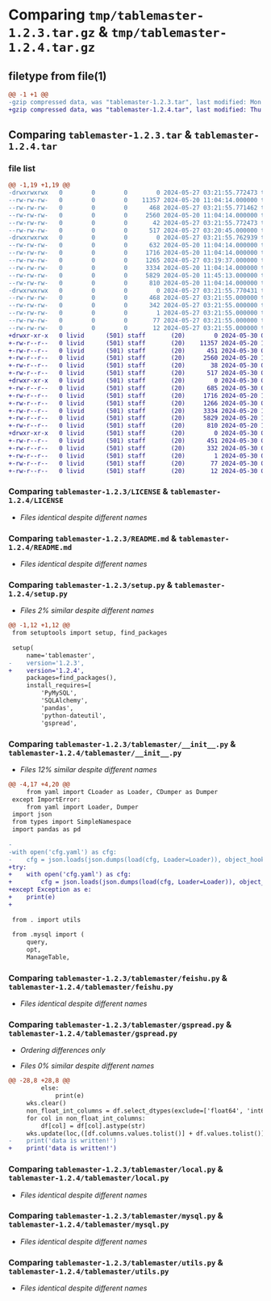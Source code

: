 # Comparing `tmp/tablemaster-1.2.3.tar.gz` & `tmp/tablemaster-1.2.4.tar.gz`

## filetype from file(1)

```diff
@@ -1 +1 @@
-gzip compressed data, was "tablemaster-1.2.3.tar", last modified: Mon May 27 03:21:55 2024, max compression
+gzip compressed data, was "tablemaster-1.2.4.tar", last modified: Thu May 30 05:26:33 2024, max compression
```

## Comparing `tablemaster-1.2.3.tar` & `tablemaster-1.2.4.tar`

### file list

```diff
@@ -1,19 +1,19 @@
-drwxrwxrwx   0        0        0        0 2024-05-27 03:21:55.772473 tablemaster-1.2.3/
--rw-rw-rw-   0        0        0    11357 2024-05-20 11:04:14.000000 tablemaster-1.2.3/LICENSE
--rw-rw-rw-   0        0        0      468 2024-05-27 03:21:55.771462 tablemaster-1.2.3/PKG-INFO
--rw-rw-rw-   0        0        0     2560 2024-05-20 11:04:14.000000 tablemaster-1.2.3/README.md
--rw-rw-rw-   0        0        0       42 2024-05-27 03:21:55.772473 tablemaster-1.2.3/setup.cfg
--rw-rw-rw-   0        0        0      517 2024-05-27 03:20:45.000000 tablemaster-1.2.3/setup.py
-drwxrwxrwx   0        0        0        0 2024-05-27 03:21:55.762939 tablemaster-1.2.3/tablemaster/
--rw-rw-rw-   0        0        0      632 2024-05-20 11:04:14.000000 tablemaster-1.2.3/tablemaster/__init__.py
--rw-rw-rw-   0        0        0     1716 2024-05-20 11:04:14.000000 tablemaster-1.2.3/tablemaster/feishu.py
--rw-rw-rw-   0        0        0     1265 2024-05-27 03:19:37.000000 tablemaster-1.2.3/tablemaster/gspread.py
--rw-rw-rw-   0        0        0     3334 2024-05-20 11:04:14.000000 tablemaster-1.2.3/tablemaster/local.py
--rw-rw-rw-   0        0        0     5829 2024-05-20 11:45:13.000000 tablemaster-1.2.3/tablemaster/mysql.py
--rw-rw-rw-   0        0        0      810 2024-05-20 11:04:14.000000 tablemaster-1.2.3/tablemaster/utils.py
-drwxrwxrwx   0        0        0        0 2024-05-27 03:21:55.770431 tablemaster-1.2.3/tablemaster.egg-info/
--rw-rw-rw-   0        0        0      468 2024-05-27 03:21:55.000000 tablemaster-1.2.3/tablemaster.egg-info/PKG-INFO
--rw-rw-rw-   0        0        0      342 2024-05-27 03:21:55.000000 tablemaster-1.2.3/tablemaster.egg-info/SOURCES.txt
--rw-rw-rw-   0        0        0        1 2024-05-27 03:21:55.000000 tablemaster-1.2.3/tablemaster.egg-info/dependency_links.txt
--rw-rw-rw-   0        0        0       77 2024-05-27 03:21:55.000000 tablemaster-1.2.3/tablemaster.egg-info/requires.txt
--rw-rw-rw-   0        0        0       12 2024-05-27 03:21:55.000000 tablemaster-1.2.3/tablemaster.egg-info/top_level.txt
+drwxr-xr-x   0 livid      (501) staff       (20)        0 2024-05-30 05:26:33.837568 tablemaster-1.2.4/
+-rw-r--r--   0 livid      (501) staff       (20)    11357 2024-05-20 11:04:14.000000 tablemaster-1.2.4/LICENSE
+-rw-r--r--   0 livid      (501) staff       (20)      451 2024-05-30 05:26:33.832441 tablemaster-1.2.4/PKG-INFO
+-rw-r--r--   0 livid      (501) staff       (20)     2560 2024-05-20 11:04:14.000000 tablemaster-1.2.4/README.md
+-rw-r--r--   0 livid      (501) staff       (20)       38 2024-05-30 05:26:33.837646 tablemaster-1.2.4/setup.cfg
+-rw-r--r--   0 livid      (501) staff       (20)      517 2024-05-30 05:23:55.000000 tablemaster-1.2.4/setup.py
+drwxr-xr-x   0 livid      (501) staff       (20)        0 2024-05-30 05:26:33.831525 tablemaster-1.2.4/tablemaster/
+-rw-r--r--   0 livid      (501) staff       (20)      685 2024-05-30 05:22:49.000000 tablemaster-1.2.4/tablemaster/__init__.py
+-rw-r--r--   0 livid      (501) staff       (20)     1716 2024-05-20 11:04:14.000000 tablemaster-1.2.4/tablemaster/feishu.py
+-rw-r--r--   0 livid      (501) staff       (20)     1266 2024-05-30 05:21:07.000000 tablemaster-1.2.4/tablemaster/gspread.py
+-rw-r--r--   0 livid      (501) staff       (20)     3334 2024-05-20 11:04:14.000000 tablemaster-1.2.4/tablemaster/local.py
+-rw-r--r--   0 livid      (501) staff       (20)     5829 2024-05-20 11:45:13.000000 tablemaster-1.2.4/tablemaster/mysql.py
+-rw-r--r--   0 livid      (501) staff       (20)      810 2024-05-20 11:04:14.000000 tablemaster-1.2.4/tablemaster/utils.py
+drwxr-xr-x   0 livid      (501) staff       (20)        0 2024-05-30 05:26:33.832194 tablemaster-1.2.4/tablemaster.egg-info/
+-rw-r--r--   0 livid      (501) staff       (20)      451 2024-05-30 05:26:33.000000 tablemaster-1.2.4/tablemaster.egg-info/PKG-INFO
+-rw-r--r--   0 livid      (501) staff       (20)      332 2024-05-30 05:26:33.000000 tablemaster-1.2.4/tablemaster.egg-info/SOURCES.txt
+-rw-r--r--   0 livid      (501) staff       (20)        1 2024-05-30 05:26:33.000000 tablemaster-1.2.4/tablemaster.egg-info/dependency_links.txt
+-rw-r--r--   0 livid      (501) staff       (20)       77 2024-05-30 05:26:33.000000 tablemaster-1.2.4/tablemaster.egg-info/requires.txt
+-rw-r--r--   0 livid      (501) staff       (20)       12 2024-05-30 05:26:33.000000 tablemaster-1.2.4/tablemaster.egg-info/top_level.txt
```

### Comparing `tablemaster-1.2.3/LICENSE` & `tablemaster-1.2.4/LICENSE`

 * *Files identical despite different names*

### Comparing `tablemaster-1.2.3/README.md` & `tablemaster-1.2.4/README.md`

 * *Files identical despite different names*

### Comparing `tablemaster-1.2.3/setup.py` & `tablemaster-1.2.4/setup.py`

 * *Files 2% similar despite different names*

```diff
@@ -1,12 +1,12 @@
 from setuptools import setup, find_packages
 
 setup(
     name='tablemaster',
-    version='1.2.3',
+    version='1.2.4',
     packages=find_packages(),
     install_requires=[
         'PyMySQL',
         'SQLAlchemy',
         'pandas',
         'python-dateutil',
         'gspread',
```

### Comparing `tablemaster-1.2.3/tablemaster/__init__.py` & `tablemaster-1.2.4/tablemaster/__init__.py`

 * *Files 12% similar despite different names*

```diff
@@ -4,17 +4,20 @@
     from yaml import CLoader as Loader, CDumper as Dumper
 except ImportError:
     from yaml import Loader, Dumper
 import json
 from types import SimpleNamespace
 import pandas as pd
 
-
-with open('cfg.yaml') as cfg:
-    cfg = json.loads(json.dumps(load(cfg, Loader=Loader)), object_hook=lambda d: SimpleNamespace(**d))
+try:
+    with open('cfg.yaml') as cfg:
+        cfg = json.loads(json.dumps(load(cfg, Loader=Loader)), object_hook=lambda d: SimpleNamespace(**d))
+except Exception as e:
+    print(e)
+    
 
 from . import utils
 
 from .mysql import (
     query,
     opt,
     ManageTable,
```

### Comparing `tablemaster-1.2.3/tablemaster/feishu.py` & `tablemaster-1.2.4/tablemaster/feishu.py`

 * *Files identical despite different names*

### Comparing `tablemaster-1.2.3/tablemaster/gspread.py` & `tablemaster-1.2.4/tablemaster/gspread.py`

 * *Ordering differences only*

 * *Files 0% similar despite different names*

```diff
@@ -28,8 +28,8 @@
         else:
             print(e)
     wks.clear()
     non_float_int_columns = df.select_dtypes(exclude=['float64', 'int64']).columns
     for col in non_float_int_columns:
         df[col] = df[col].astype(str)
     wks.update(loc,([df.columns.values.tolist()] + df.values.tolist()))
-    print('data is written!')
+    print('data is written!')
```

### Comparing `tablemaster-1.2.3/tablemaster/local.py` & `tablemaster-1.2.4/tablemaster/local.py`

 * *Files identical despite different names*

### Comparing `tablemaster-1.2.3/tablemaster/mysql.py` & `tablemaster-1.2.4/tablemaster/mysql.py`

 * *Files identical despite different names*

### Comparing `tablemaster-1.2.3/tablemaster/utils.py` & `tablemaster-1.2.4/tablemaster/utils.py`

 * *Files identical despite different names*

